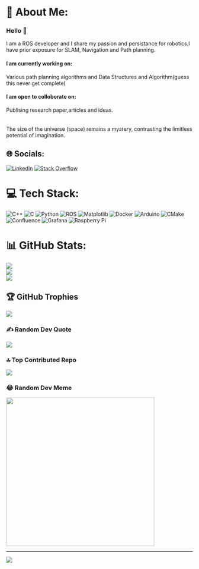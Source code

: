 
 # 💫 About Me:
### Hello 👋

I am a  ROS developer and I share my passion and persistance for robotics.I have prior exposure for SLAM, Navigation and Path planning.

#### I am currently working on:

Various path planning algorithms and Data Structures and Algorithm(guess this never get complete)<br>

#### I am open to colloborate on:
Publising research paper,articles and ideas.<br><br><br>The size of the universe (space) remains a mystery, contrasting the limitless potential of imagination.


## 🌐 Socials:
[![LinkedIn](https://img.shields.io/badge/LinkedIn-%230077B5.svg?logo=linkedin&logoColor=white)](https://linkedin.com/in/https://www.linkedin.com/in/iampaulidrobo/) [![Stack Overflow](https://img.shields.io/badge/-Stackoverflow-FE7A16?logo=stack-overflow&logoColor=white)](https://stackoverflow.com/users/https://robotics.stackexchange.com/users/39745/piyush-tailor) 

# 💻 Tech Stack:
![C++](https://img.shields.io/badge/c++-%2300599C.svg?style=plastic&logo=c%2B%2B&logoColor=white) ![C](https://img.shields.io/badge/c-%2300599C.svg?style=plastic&logo=c&logoColor=white) ![Python](https://img.shields.io/badge/python-3670A0?style=plastic&logo=python&logoColor=ffdd54) ![ROS](https://img.shields.io/badge/ros-%230A0FF9.svg?style=plastic&logo=ros&logoColor=white) ![Matplotlib](https://img.shields.io/badge/Matplotlib-%23ffffff.svg?style=plastic&logo=Matplotlib&logoColor=black) ![Docker](https://img.shields.io/badge/docker-%230db7ed.svg?style=plastic&logo=docker&logoColor=white) ![Arduino](https://img.shields.io/badge/-Arduino-00979D?style=plastic&logo=Arduino&logoColor=white) ![CMake](https://img.shields.io/badge/CMake-%23008FBA.svg?style=plastic&logo=cmake&logoColor=white) ![Confluence](https://img.shields.io/badge/confluence-%23172BF4.svg?style=plastic&logo=confluence&logoColor=white) ![Grafana](https://img.shields.io/badge/grafana-%23F46800.svg?style=plastic&logo=grafana&logoColor=white) ![Raspberry Pi](https://img.shields.io/badge/-RaspberryPi-C51A4A?style=plastic&logo=Raspberry-Pi)
# 📊 GitHub Stats:
![](https://github-readme-stats.vercel.app/api?username=iampaulidrobo&theme=algolia&hide_border=false&include_all_commits=true&count_private=true)<br/>
![](https://github-readme-streak-stats.herokuapp.com/?user=iampaulidrobo&theme=algolia&hide_border=false)<br/>
![](https://github-readme-stats.vercel.app/api/top-langs/?username=iampaulidrobo&theme=algolia&hide_border=false&include_all_commits=true&count_private=true&layout=compact)

## 🏆 GitHub Trophies
![](https://github-profile-trophy.vercel.app/?username=iampaulidrobo&theme=radical&no-frame=false&no-bg=true&margin-w=4)

### ✍️ Random Dev Quote
![](https://quotes-github-readme.vercel.app/api?type=horizontal&theme=radical)

### 🔝 Top Contributed Repo
![](https://github-contributor-stats.vercel.app/api?username=iampaulidrobo&limit=5&theme=algolia&combine_all_yearly_contributions=true)

### 😂 Random Dev Meme
<img src='https://randommeme-five.vercel.app/' style="height: 400px;"/>

---
[![](https://visitcount.itsvg.in/api?id=iampaulidrobo&icon=0&color=1)](https://visitcount.itsvg.in)

<!-- Proudly created with GPRM ( https://gprm.itsvg.in ) -->
